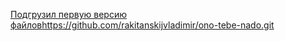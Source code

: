 [Подгрузил первую версию файлов](https://github.com/rakitanskijvladimir/ono-tebe-nado.git)https://github.com/rakitanskijvladimir/ono-tebe-nado.git
